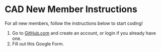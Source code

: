 # CAD New Member Instructions
For all new members, follow the instructions below to start coding!

1. Go to [GitHub.com](http://github.com) and create an account, or login if you already have one.
2. Fill out this Google Form.
